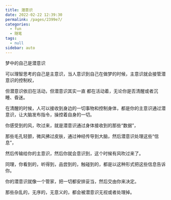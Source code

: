 ```yaml
---
title: 潜意识
date: 2022-02-22 12:39:30
permalink: /pages/2399e7/
categories: 
  - fun
  - 随笔
tags: 
  - null
sidebar: auto
---
```

梦中的自己是潜意识

可以理智思考的自己是主意识，当人意识到自己在做梦的时候，主意识就会接管潜意识的控制权，

但潜意识依旧在活动，但潜意识其实一直 都在活动着，无论你是否清醒或者沉睡、昏迷。

在清醒的时候，人可以接收到身边的一切事物和控制身体，都是你的主意识通过潜意识，让大脑发布指令，操控着自身的一切。

你感受到的风，吹过来，就是潜意识通过身体接收到的那些“数据”，

那些毛孔轻颤，微风拂过皮肤，通过神经传导到大脑，然后潜意识处理这些“信息”，

然后传输给你的主意识，然后你就会意识到，这个时候有风吹过来了。

同理，你看到的，听得到，品尝到的，触碰到的，都是以这种形式把这些信息告诉你。

你的潜意识就像一个管家，把一切都安排妥当，然后交由你来决定。

那些杂乱的，无序的，无意义的，都会被潜意识无视或者处理掉。